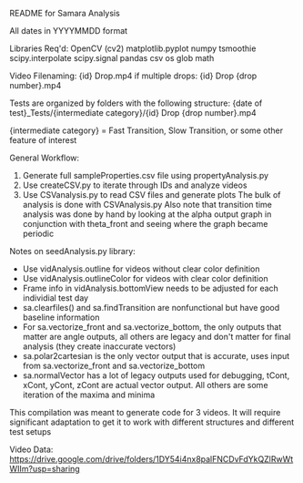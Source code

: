 README for Samara Analysis

All dates in YYYYMMDD format

Libraries Req'd:
    OpenCV (cv2)
    matplotlib.pyplot
    numpy
    tsmoothie
    scipy.interpolate
    scipy.signal
    pandas
    csv
    os
    glob
    math


Video Filenaming:
    {id} Drop.mp4
if multiple drops:
    {id} Drop {drop number}.mp4

Tests are organized by folders with the following structure:
    {date of test}_Tests/{intermediate category}/{id} Drop {drop number}.mp4

{intermediate category} = Fast Transition, Slow Transition, or some other feature of interest

General Workflow:
1. Generate full sampleProperties.csv file using propertyAnalysis.py
2. Use createCSV.py to iterate through IDs and analyze videos
3. Use CSVanalysis.py to read CSV files and generate plots
    The bulk of analysis is done with CSVAnalysis.py
    Also note that transition time analysis was done by hand by looking at the alpha output graph in conjunction with theta_front and seeing where the graph became periodic

Notes on seedAnalysis.py library:
- Use vidAnalysis.outline for videos without clear color definition
- Use vidAnalysis.outlineColor for videos with clear color definition
- Frame info in vidAnalysis.bottomView needs to be adjusted for each individial test day
- sa.clearfiles() and sa.findTransition are nonfunctional but have good baseline information
- For sa.vectorize_front and sa.vectorize_bottom, the only outputs that matter are angle outputs, all others  are legacy and don't matter for final analysis (they create inaccurate vectors)
- sa.polar2cartesian is the only vector output that is accurate, uses input from sa.vectorize_front and sa.vectorize_bottom
- sa.normalVector has a lot of legacy outputs used for debugging, tCont, xCont, yCont, zCont are actual vector output. All others are some iteration of the maxima and minima

This compilation was meant to generate code for 3 videos. It will require significant adaptation to get it to work with different structures and different test setups

Video Data:
https://drive.google.com/drive/folders/1DY54i4nx8palFNCDvFdYkQZlRwWtWIIm?usp=sharing
